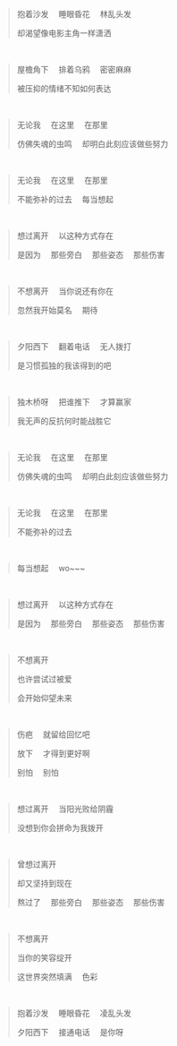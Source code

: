 
> 抱着沙发&emsp;   睡眼昏花&emsp;   林乱头发
> 
> 却渴望像电影主角一样潇洒

<br/>

> 屋檐角下&emsp;   排着乌鸦&emsp;   密密麻麻  
> 
> 被压抑的情绪不知如何表达

<br/>

> 无论我&emsp;   在这里&emsp;   在那里
> 
> 仿佛失魂的虫鸣&emsp;    却明白此刻应该做些努力

<br/> 

> 无论我&emsp;   在这里&emsp;   在那里
> 
> 不能弥补的过去&emsp;   每当想起

<br/>

> 想过离开&emsp;   以这种方式存在
> 
> 是因为&emsp;   那些旁白&emsp;   那些姿态&emsp;  那些伤害

<br/>

> 不想离开&emsp;   当你说还有你在
> 
> 忽然我开始莫名&emsp;   期待

<br/> 

> 夕阳西下&emsp;   翻着电话&emsp;   无人拨打
> 
> 是习惯孤独的我该得到的吧

<br/>

> 独木桥呀&emsp;   把谁推下&emsp;   才算赢家
> 
> 我无声的反抗何时能战胜它

<br/>

> 无论我&emsp;   在这里&emsp;   在那里
> 
> 仿佛失魂的虫鸣&emsp;   却明白此刻应该做些努力

<br/>

> 无论我&emsp;   在这里&emsp;   在那里
> 
> 不能弥补的过去

<br/> 

> 每当想起&emsp;   wo~~~

<br/> 

> 想过离开&emsp;   以这种方式存在
> 
> 是因为&emsp;   那些旁白&emsp;   那些姿态&emsp;   那些伤害

<br/>

> 不想离开
> 
> 也许尝试过被爱
> 
> 会开始仰望未来

<br/>

> 伤疤&emsp;   就留给回忆吧
> 
> 放下&emsp;   才得到更好啊
> 
> 别怕&emsp; 别怕

<br/>

> 想过离开&emsp;   当阳光败给阴霾
> 
> 没想到你会拼命为我拨开

<br/>

> 曾想过离开
> 
> 却又坚持到现在
> 
> 熬过了&emsp;   那些旁白&emsp;   那些姿态&emsp;   那些伤害 

<br/>

> 不想离开
> 
> 当你的笑容绽开
> 
> 这世界突然填满&emsp; 色彩

<br/>

> 抱着沙发&emsp;   睡眼昏花&emsp;   凌乱头发
> 
> 夕阳西下&emsp;   接通电话&emsp;   是你呀
> 
